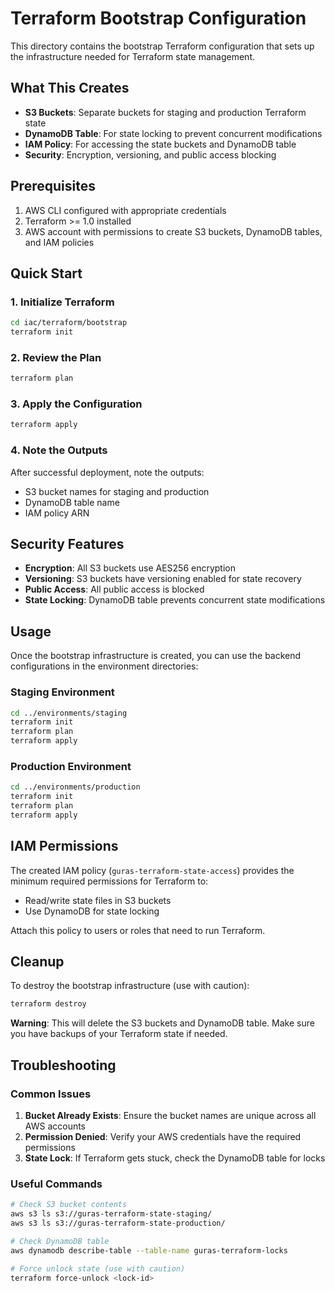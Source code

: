 # Terraform Bootstrap Configuration

This directory contains the bootstrap Terraform configuration that sets up the infrastructure needed for Terraform state management.

## What This Creates

- **S3 Buckets**: Separate buckets for staging and production Terraform state
- **DynamoDB Table**: For state locking to prevent concurrent modifications
- **IAM Policy**: For accessing the state buckets and DynamoDB table
- **Security**: Encryption, versioning, and public access blocking

## Prerequisites

1. AWS CLI configured with appropriate credentials
2. Terraform >= 1.0 installed
3. AWS account with permissions to create S3 buckets, DynamoDB tables, and IAM policies

## Quick Start

### 1. Initialize Terraform

```bash
cd iac/terraform/bootstrap
terraform init
```

### 2. Review the Plan

```bash
terraform plan
```

### 3. Apply the Configuration

```bash
terraform apply
```

### 4. Note the Outputs

After successful deployment, note the outputs:
- S3 bucket names for staging and production
- DynamoDB table name
- IAM policy ARN

## Security Features

- **Encryption**: All S3 buckets use AES256 encryption
- **Versioning**: S3 buckets have versioning enabled for state recovery
- **Public Access**: All public access is blocked
- **State Locking**: DynamoDB table prevents concurrent state modifications

## Usage

Once the bootstrap infrastructure is created, you can use the backend configurations in the environment directories:

### Staging Environment
```bash
cd ../environments/staging
terraform init
terraform plan
terraform apply
```

### Production Environment
```bash
cd ../environments/production
terraform init
terraform plan
terraform apply
```

## IAM Permissions

The created IAM policy (`guras-terraform-state-access`) provides the minimum required permissions for Terraform to:
- Read/write state files in S3 buckets
- Use DynamoDB for state locking

Attach this policy to users or roles that need to run Terraform.

## Cleanup

To destroy the bootstrap infrastructure (use with caution):

```bash
terraform destroy
```

**Warning**: This will delete the S3 buckets and DynamoDB table. Make sure you have backups of your Terraform state if needed.

## Troubleshooting

### Common Issues

1. **Bucket Already Exists**: Ensure the bucket names are unique across all AWS accounts
2. **Permission Denied**: Verify your AWS credentials have the required permissions
3. **State Lock**: If Terraform gets stuck, check the DynamoDB table for locks

### Useful Commands

```bash
# Check S3 bucket contents
aws s3 ls s3://guras-terraform-state-staging/
aws s3 ls s3://guras-terraform-state-production/

# Check DynamoDB table
aws dynamodb describe-table --table-name guras-terraform-locks

# Force unlock state (use with caution)
terraform force-unlock <lock-id>
``` 